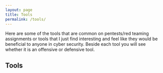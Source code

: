 ```yaml
---
layout: page
title: Tools
permalink: /tools/
---
```


Here are some of the tools that are common on pentests/red teaming assignments or tools that I just find interesting and feel like they
would be beneficial to anyone in cyber security. Beside each tool you will see whether it is an offensive or defensive tool.


## Tools

